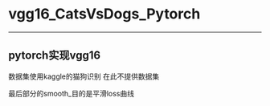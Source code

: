 # vgg16_CatsVsDogs_Pytorch
----------
## pytorch实现vgg16

数据集使用kaggle的猫狗识别
在此不提供数据集

最后部分的smooth_目的是平滑loss曲线
